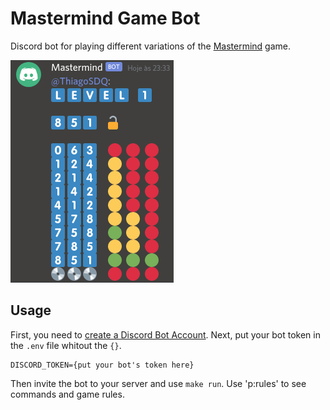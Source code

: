 # Mastermind Game Bot
Discord bot for playing different variations of the [Mastermind](https://en.wikipedia.org/wiki/Mastermind_(board_game)) game.

![bot on discord](https://github.com/ThiagoSDQ/mastermind-game-bot/blob/media/masterbot_lvl1.png?raw=true)

## Usage

First, you need to [create a Discord Bot Account](https://discordpy.readthedocs.io/en/latest/discord.html). Next, put your bot token in the `.env` file whitout the `{}`.
```
DISCORD_TOKEN={put your bot's token here}
```

Then invite the bot to your server and use `make run`. Use 'p:rules' to see commands and game rules.



